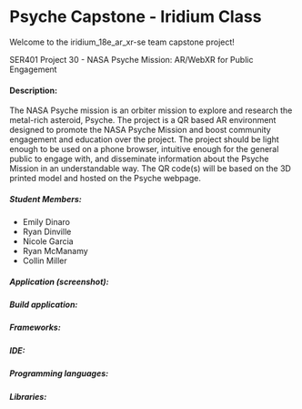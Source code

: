 # Psyche Capstone - Iridium Class
Welcome to the iridium_18e_ar_xr-se team capstone project!

SER401 Project 30 - NASA Psyche Mission: AR/WebXR for Public Engagement

#### Description:
The NASA Psyche mission is an orbiter mission to explore and research the metal-rich asteroid, Psyche. 
The project is a QR based AR environment designed to promote the NASA Psyche Mission and boost community engagement and education over the project. 
The project should be light enough to be used on a phone browser, intuitive enough for the general public to engage with, and disseminate information about the Psyche Mission in an understandable way. 
The QR code(s) will be based on the 3D printed model and hosted on the Psyche webpage.

##### Student Members:
- Emily Dinaro
- Ryan Dinville
- Nicole Garcia
- Ryan McManamy
- Collin Miller

##### Application (screenshot):

##### Build application:

##### Frameworks:

##### IDE:

##### Programming languages:

##### Libraries:
